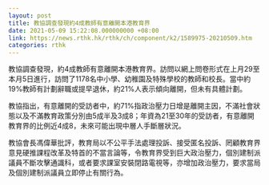 ```yaml
---
layout: post
title: 教協調查發現約4成教師有意離開本港教育界
date: 2021-05-09 15:22:08.000000000 +08:00
link: https://news.rthk.hk/rthk/ch/component/k2/1589975-20210509.htm
categories: rthk
---
```


教協調查發現，約4成教師有意離開本港教育界。訪問以網上問卷形式在上月29至本月5日進行，訪問了1178名中小學、幼稚園及特殊學校的教師和校長。當中約19%教師有計劃辭職或提早退休，約21%人表示傾向離開，但未有具體計劃。

教協指出，有意離開的受訪者中，約71%指政治壓力日增是離開主因，不滿社會狀態以及不滿教育政策分別由5成半及3成8；年資為21至30年的受訪者，有意離開教育界的比例近4成8，未來可能出現中層人手斷層狀況。

教協會長馮偉華批評，教育局以不公平手法處理投訴、接受匿名投訴、罔顧教育界意見硬推課程改革及特首的不當言論等，令教育界受到巨大政治壓力，個別建制派議員不斷攻擊通識科，或者要求課室安裝閉路電視等，亦增加政治壓力，要求當局及個別建制派議員立即停止有關行為。
